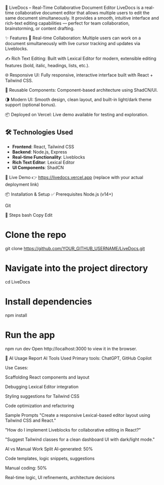 
📄 LiveDocs – Real-Time Collaborative Document Editor
LiveDocs is a real-time collaborative document editor that allows multiple users to edit the same document simultaneously. It provides a smooth, intuitive interface and rich-text editing capabilities — perfect for team collaboration, brainstorming, or content drafting.

✨ Features
🔄 Real-time Collaboration: Multiple users can work on a document simultaneously with live cursor tracking and updates via Liveblocks.

✍️ Rich Text Editing: Built with Lexical Editor for modern, extensible editing features (bold, italic, headings, lists, etc.).

🌐 Responsive UI: Fully responsive, interactive interface built with React + Tailwind CSS.

🎨 Reusable Components: Component-based architecture using ShadCN/UI.

🌗 Modern UI: Smooth design, clean layout, and built-in light/dark theme support (optional bonus).

📦 Deployed on Vercel: Live demo available for testing and exploration.

## 🛠️ Technologies Used

- **Frontend**: React, Tailwind CSS
- **Backend**: Node.js, Express
- **Real-time Functionality**: Liveblocks
- **Rich Text Editor**: Lexical Editor
- **UI Components**: ShadCN
  
🚀 Live Demo
👉 https://livedocs.vercel.app (replace with your actual deployment link)

📦 Installation & Setup
✅ Prerequisites
Node.js (v14+)

Git

🔧 Steps
bash
Copy
Edit
# Clone the repo
git clone https://github.com/YOUR_GITHUB_USERNAME/LiveDocs.git

# Navigate into the project directory
cd LiveDocs

# Install dependencies
npm install

# Run the app
npm run dev
Open http://localhost:3000 to view it in the browser.

🤖 AI Usage Report
AI Tools Used
Primary tools: ChatGPT, GitHub Copilot

Use Cases:

Scaffolding React components and layout

Debugging Lexical Editor integration

Styling suggestions for Tailwind CSS

Code optimization and refactoring

Sample Prompts
"Create a responsive Lexical-based editor layout using Tailwind CSS and React."

"How do I implement Liveblocks for collaborative editing in React?"

"Suggest Tailwind classes for a clean dashboard UI with dark/light mode."

AI vs Manual Work Split
AI-generated: 50%

Code templates, logic snippets, suggestions

Manual coding: 50%

Real-time logic, UI refinements, architecture decisions

